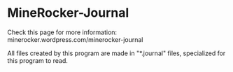 # MineRocker-Journal
Check this page for more information: minerocker.wordpress.com/minerocker-journal

All files created by this program are made in "*.journal" files, specialized for this program to read.
